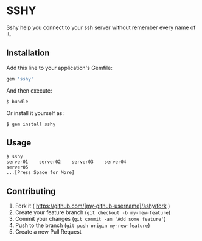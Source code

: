 # SSHY

Sshy help you connect to your ssh server without remember every name of it.

## Installation

Add this line to your application's Gemfile:

```ruby
gem 'sshy'
```

And then execute:

    $ bundle

Or install it yourself as:

    $ gem install sshy

## Usage

```
$ sshy
server01    server02    server03    server04
server05
...[Press Space for More]
```


## Contributing

1. Fork it ( https://github.com/[my-github-username]/sshy/fork )
2. Create your feature branch (`git checkout -b my-new-feature`)
3. Commit your changes (`git commit -am 'Add some feature'`)
4. Push to the branch (`git push origin my-new-feature`)
5. Create a new Pull Request
